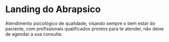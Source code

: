 # Landing do Abrapsico

Atendimento psicológico de qualidade, visando sempre o bem estar do paciente, com profissionais qualificados prontos para te atender, não deixe de agendar a sua consulta.
